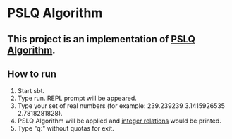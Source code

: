 PSLQ Algorithm
=========

## This project is an implementation of [PSLQ Algorithm](http://mathworld.wolfram.com/PSLQAlgorithm.html).

## How to run
1. Start sbt. 
2. Type run. REPL prompt will be appeared. 
3. Type your set of real numbers (for example: 239.239239 3.1415926535 2.7818281828). 
4. PSLQ Algorithm will be applied and [integer relations](http://mathworld.wolfram.com/IntegerRelation.html) would be printed.
5. Type "q:" without quotas for exit.
